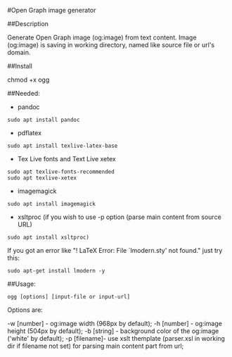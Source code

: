 #Open Graph image generator 

##Description

Generate Open Graph image (og:image) from text content. 
Image (og:image) is saving in working directory, named like source file or url's domain.

##Install

chmod +x ogg

##Needed:

- pandoc 
```shell
sudo apt install pandoc
```
- pdflatex 
```shell
sudo apt install texlive-latex-base
```
- Tex Live fonts and Text Live xetex
```shell
sudo apt texlive-fonts-recommended
sudo apt texlive-xetex
```
- imagemagick 
```shell
sudo apt install imagemagick
```
- xsltproc (if you wish to use -p option (parse main content from source URL)
```shell
sudo apt install xsltproc)
```
If you got an error like "! LaTeX Error: File `lmodern.sty' not found." just try this:
```shell
sudo apt-get install lmodern -y
```

##Usage:

```shell
ogg [options] [input-file or input-url]

```

Options are:

-w [number] - og:image width (968px by default);
-h [number] - og:image height (504px by default);
-b [string] - background color of the og:image ('white' by default);
-p [filename]- use xslt themplate (parser.xsl in working dir if filename not set) for parsing main content part from url;




